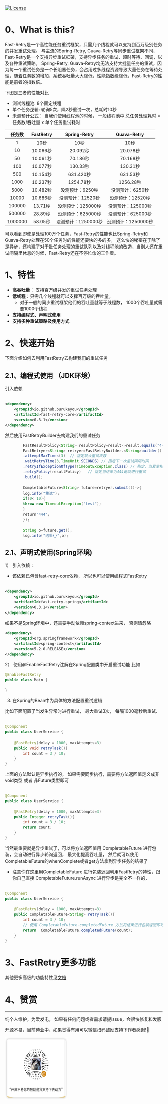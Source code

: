 [![License](http://img.shields.io/badge/license-apache%202-brightgreen.svg)](https://github.com/burukeYou/fast-retry/blob/main/LICENSE)

# 0、What is this?

Fast-Retry是一个高性能任务重试框架，只需几个线程就可以支持到百万级别任务的并发重试处理。
与主流的Spring-Retry, Guava-Retry等同步重试框架不同，Fast-Retry是一个支持异步重试框架，支持异步任务的重试、超时等待、回调，以及各种重试策略。
Spring-Retry,
Guava-Retry均无法支持大批量任务的重试，因为每一个重试任务是一个长阻塞任务，会占用过多线程资源导致大量任务在等待处理，随着任务数的增加，系统吞吐量大大降低，性能指数级降低，Fast-Retry的性能是前者的指数倍。

下图是三者的性能对比

- 测试线程池:  8个固定线程
- 单个任务逻辑:  轮询5次，隔2秒重试一次，总耗时10秒
- 未测预计公式： 当我们使用线程池的时候， 一般线程池中 总任务处理耗时 = 任务数/吞吐量 x 单个任务重试耗时

| 任务数  | FastRetry |    Spring-Retry     |     Guava-Retry     |
| :-----: | :-------: | :-----------------: | :-----------------: |
|    1    |   10秒    |        10秒         |        10秒         |
|   10    | 10.066秒  |      20.092秒       |      20.078秒       |
|   50    | 10.061秒  |      70.186秒       |      70.168秒       |
|   100   | 10.077秒  |      130.33秒       |      130.31秒       |
|   500   | 10.154秒  |      631.420秒      |      631.53秒       |
|  1000   | 10.237秒  |      1254.78秒      |      1256.28秒      |
|  5000   | 10.482秒  |  没测预计：6250秒   |  没测预计：6250秒   |
|  10000  | 10.686秒  |  没测预计：12520秒  |  没测预计：12520秒  |
| 100000  |  13.71秒  | 没测预计：125000秒  | 没测预计：125000秒  |
| 500000  |  28.89秒  | 没测预计：625000秒  | 没测预计：625000秒  |
| 1000000 |  58.05秒  | 没测预计：1250000秒 | 没测预计：1250000秒 |

可以看到即使是处理100万个任务，Fast-Retry的性能也比Spring-Retry和Guava-Retry处理在50个任务时的性能还要快的多的多，
这么快的秘密在于除了是异步，还构建了对于批任务处理的重试队列以及对线程池的改造，当别人还在重试间隔里休息的时候，Fast-Retry还在不停忙命的工作着。

# 1、特性
- **高吞吐量**：  支持百万级并发的重试任务处理
- **低线程**：只需几个线程就可以支撑百万级的吞吐量。 
  - 对于一般的同步重试框架他们的吞吐量就等于线程数， 1000个吞吐量就需要1000个线程
- **支持编程式、声明式使用**
- **支持多种重试策略及使用方式**




# 2、快速开始

下面介绍如何去利用FastRetry去构建我们的重试任务

## 2.1、编程式使用 （JDK环境）

引入依赖

```xml

<dependency>
    <groupId>io.github.burukeyou</groupId>
    <artifactId>fast-retry-core</artifactId>
    <version>0.3.1</version>
</dependency>
```

然后使用FastRetryBuilder去构建我们的重试任务

```java
        FastResultPolicy<String> resultPolicy=result->result.equals("444");
        FastRetryer<String> retryer=FastRetryBuilder.<String>builder()
        .attemptMaxTimes(3)  // 指定最大重试次数
        .waitRetryTime(3,TimeUnit.SECONDS) // 指定下一次重试间隔时间
        .retryIfExceptionOfType(TimeoutException.class) // 指定，当发生指定异常TimeoutException才进行重试
        .retryPolicy(resultPolicy)   // 指定当结果为444是就进行重试
        .build();

        CompletableFuture<String> future=retryer.submit(()->{
        log.info("重试");
        if(0< 10){
        throw new TimeoutException("test");
        }
        return"444";
        });

        String o=future.get();
        log.info("结果{}",o);
```

## 2.1、声明式使用(Spring环境)

1） 引入依赖：
- 该依赖已包含fast-retry-core依赖， 所以也可以使用编程式FastRetry
```xml

<dependency>
    <groupId>io.github.burukeyou</groupId>
    <artifactId>fast-retry-spring</artifactId>
    <version>0.3.1</version>
</dependency>
```

如果不是Spring环境中，还需要手动依赖spring-context进来， 否则请忽略

```xml
<dependency>
    <groupId>org.springframework</groupId>
    <artifactId>spring-context</artifactId>
    <version>5.2.0.RELEASE</version>
</dependency>
```

2） 使用@EnableFastRetry注解在Spring配置类中开启重试功能
比如
```java
@EnableFastRetry
public class Main {
    
}
```

3) 在Spring的Bean中为具体的方法配置重试逻辑

比如下面配置了当发生异常时进行重试， 最大重试3次， 每隔1000毫秒后重试. 
```java

@Component
public class UserService {
    
    @FastRetry(delay = 1000, maxAttempts=3)
    public void retryTask(){
        int count = 3 / 10;
    }
}

```

上面的方法默认是异步执行的， 如果需要同步执行，需要将方法返回值定义成非void类型 或者 非Future类型即可

```java

@Component
public class UserService {
    
    @FastRetry(delay = 1000, maxAttempts=3)
    public Integer retryTask(){
        int count = 3 / 10;
        return count;
    }
}

```

当然最重要就是异步重试了，可以将方法返回值用 CompletableFuture 进行包装，会自动进行异步轮询返回， 最大化提高吞吐量， 然后就可以使用CompletableFuture的whenComplete或者get方法拿到异步任务的结果了
- 注意你在这里用CompletableFuture 进行包装返回利用FastRetry的特性，跟你自己直接 CompletableFuture.runAsync 进行异步是完全不一样的，

```java

@Component
public class UserService {
    
    @FastRetry(delay = 1000, maxAttempts=3)
    public CompletableFuture<String> retryTask(){
        int count = 3 / 10;
        // 使用 CompletableFuture.completedFuture 方法将结果进行包装返回即可
        return  CompletableFuture.completedFuture(count);
    }
} 
```

# 3、FastRetry更多功能

其他更多高级的功能特性见[文档](https://github.com/burukeYou/fast-retry/wiki/%E6%96%87%E6%A1%A3)


# 4、赞赏
-------

纯个人维护，为爱发电， 如果有任何问题或者需求请提issue，会很快修复和发版

开源不易，目前待业中，如果觉得有用可以微信扫码鼓励支持下作者感谢!🙏


 <img src="docs/img/weChatShare.png" width = 200 height = 200 />